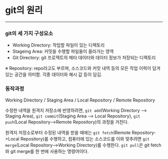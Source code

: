 # git의 원리
----

### git의 세 가지 구성요소
 - Working Directory: 작업할 파일이 있는 디렉토리
 - Stageing Area: 커밋을 수행할 파일들이 올라가는 영역
 - Git Directory: git 프로젝트의 메타 데이터와 데이터 정보가 저장되는 디렉토리
 
 ※ Repository: repo라고도 부르며, 소스코드와 커밋 내역 등의 모든 작업 이력이 담겨있는 공간을 의미함. 각종 데이터와 해시 값 등이 담김.
### 동작과정
Working Directory / Staging Area / Local Repository / Remote Repository

수정한 내역을 원격지 저장소에 반영하려면, `git add`(Working Directory --> Staging Area), `git commit`(Staging Area --> Local Repository), `git push`(Local Repository-->Remote Repository)의 과정을 거친다.

원격지 저장소로부터 수정된 내역을 받을 때에는 `git fetch`(Remote Repository->Local Repository)를 수행하고, 컴퓨터에 있는 소스코드를 이와 맞추려면 `git merge`(Local Repository-->Working Directory)를 수행한다. `git pull`은 git fetch와 git merge를 한 번에 사용하는 명령어이다. 

